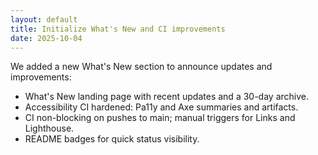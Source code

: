 ```yaml
---
layout: default
title: Initialize What's New and CI improvements
date: 2025-10-04
---
```


We added a new What's New section to announce updates and improvements:

- What's New landing page with recent updates and a 30-day archive.
- Accessibility CI hardened: Pa11y and Axe summaries and artifacts.
- CI non-blocking on pushes to main; manual triggers for Links and Lighthouse.
- README badges for quick status visibility.

